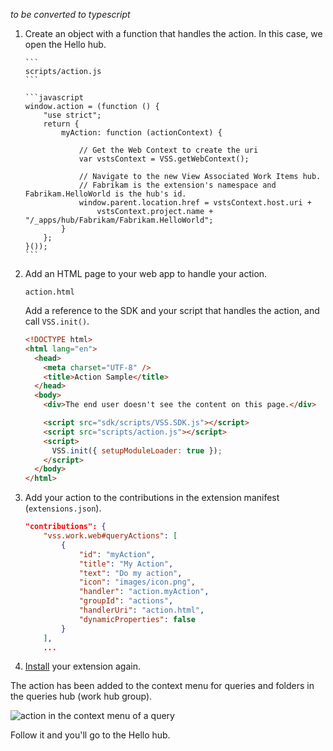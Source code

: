 _to be converted to typescript_

1.  Create an object with a function that handles the action.
    In this case, we open the Hello hub.

        ```
        scripts/action.js
        ```

        ```javascript
        window.action = (function () {
        	"use strict";
        	return {
        		myAction: function (actionContext) {

        			// Get the Web Context to create the uri
        			var vstsContext = VSS.getWebContext();

        			// Navigate to the new View Associated Work Items hub.
        			// Fabrikam is the extension's namespace and Fabrikam.HelloWorld is the hub's id.
        			window.parent.location.href = vstsContext.host.uri +
        				vstsContext.project.name + "/_apps/hub/Fabrikam/Fabrikam.HelloWorld";
        		}
        	};
        }());
        ```

1.  Add an HTML page to your web app to handle your action.

    ```
    action.html
    ```

    Add a reference to the SDK and your script that handles the action, and call `VSS.init()`.

    ```html
    <!DOCTYPE html>
    <html lang="en">
      <head>
        <meta charset="UTF-8" />
        <title>Action Sample</title>
      </head>
      <body>
        <div>The end user doesn't see the content on this page.</div>

        <script src="sdk/scripts/VSS.SDK.js"></script>
        <script src="scripts/action.js"></script>
        <script>
          VSS.init({ setupModuleLoader: true });
        </script>
      </body>
    </html>
    ```

1.  Add your action to the contributions in the extension manifest (`extensions.json`).

    ```json
    "contributions": {
        "vss.work.web#queryActions": [
    		{
    			"id": "myAction",
    			"title": "My Action",
    			"text": "Do my action",
    			"icon": "images/icon.png",
    			"handler": "action.myAction",
    			"groupId": "actions",
    			"handlerUri": "action.html",
    			"dynamicProperties": false
    		}
    	],
    	...
    ```

1.  [Install](../../develop/install.md) your extension again.

The action has been added to the context menu for queries and folders in the queries hub (work hub group).

![action in the context menu of a query](../../media-procedures/create-action/action.png)

Follow it and you'll go to the Hello hub.
